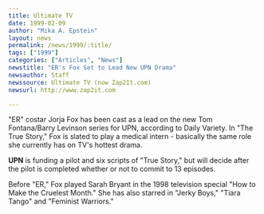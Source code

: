 ```yaml
---
title: Ultimate TV
date: 1999-02-09
author: "Mika A. Epstein"
layout: news
permalink: /news/1999/:title/
tags: ["1999"]
categories: ["Articles", "News"]
newstitle: "ER's Fox Set to Lead New UPN Drama"
newsauthor: Staff
newssource: Ultimate TV (now Zap2It.com)
newsurl: http://www.zap2it.com

---
```


"ER" costar Jorja Fox has been cast as a lead on the new Tom Fontana/Barry Levinson series for UPN, according to Daily Variety. In "The True Story," Fox is slated to play a medical intern - basically the same role she currently has on TV's hottest drama.

**UPN** is funding a pilot and six scripts of "True Story," but will decide after the pilot is completed whether or not to commit to 13 episodes.

Before "ER," Fox played Sarah Bryant in the 1998 television special "How to Make the Cruelest Month." She has also starred in "Jerky Boys," "Tiara Tango" and "Feminist Warriors."
